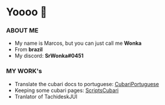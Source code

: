 # Yoooo 👋

### ABOUT ME
- My name is Marcos, but you can just call me **Wonka**
- From **brazil**
- My discord: **SrWonka#0451**

### MY WORK's
* Translate the cubari docs to portuguese: [CubariPortuguese](https://github.com/SrW0nka/CubariPortuguese)
* Keeping some cubari pages: [ScriptsCubari](https://github.com/SrW0nka/ScriptsCubari)
* Tranlator of TachideskJUI 

